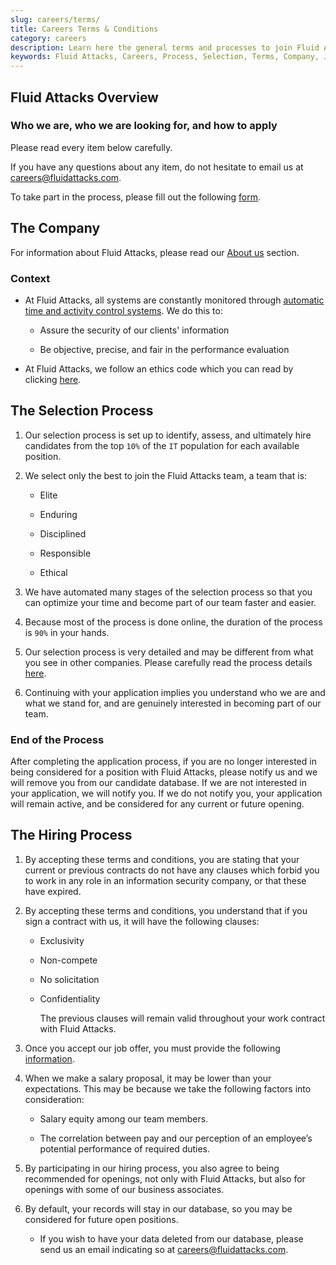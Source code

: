 ```yaml
---
slug: careers/terms/
title: Careers Terms & Conditions
category: careers
description: Learn here the general terms and processes to join Fluid Attacks' team.
keywords: Fluid Attacks, Careers, Process, Selection, Terms, Company, Job, Terms And Conditions, Pentesting, Ethical Hacking
---
```


## Fluid Attacks Overview

### Who we are, who we are looking for, and how to apply

Please read every item below carefully.

If you have any questions about any item, do not hesitate to email us at
<careers@fluidattacks.com>.

To take part in the process, please fill out the following
[form](https://zfrmz.com/jLlKfvhrnZwyECQ3EgJI).

## The Company

For information about Fluid Attacks, please read our [About
us](../../about-us/) section.

### Context

- At Fluid Attacks, all systems are constantly monitored through
  [automatic time and activity control
  systems](https://www.timedoctor.com/). We do this to:

    - Assure the security of our clients' information

    - Be objective, precise, and fair in the performance evaluation

- At Fluid Attacks, we follow an ethics code which you can read by
  clicking [here](../../about-us/values/).

## The Selection Process

1. Our selection process is set up to identify, assess, and ultimately
    hire candidates from the top `10%` of the `IT` population for each
    available position.

2. We select only the best to join the Fluid Attacks team, a team
    that is:

    - Elite

    - Enduring

    - Disciplined

    - Responsible

    - Ethical

3. We have automated many stages of the selection process so that you
    can optimize your time and become part of our team faster and
    easier.

4. Because most of the process is done online, the duration of the
    process is `90%` in your hands.

5. Our selection process is very detailed and may be different from
    what you see in other companies. Please carefully read the process
    details [here](../).

6. Continuing with your application implies you understand who we are
    and what we stand for, and are genuinely interested in becoming part
    of our team.

### End of the Process

After completing the application process, if you are no longer
interested in being considered for a position with Fluid Attacks,
please notify us and we will remove you from our candidate database. If
we are not interested in your application, we will notify you. If we do
not notify you, your application will remain active, and be considered
for any current or future opening.

## The Hiring Process

1. By accepting these terms and conditions, you are stating that your
    current or previous contracts do not have any clauses which forbid
    you to work in any role in an information security company, or that
    these have expired.

2. By accepting these terms and conditions, you understand that if you
    sign a contract with us, it will have the following clauses:

    - Exclusivity

    - Non-compete

    - No solicitation

    - Confidentiality

      The previous clauses will remain valid throughout your work
      contract with Fluid Attacks.

3. Once you accept our job offer, you must provide the following
    [information](../hiring/).

4. When we make a salary proposal, it may be lower than your
    expectations. This may be because we take the following factors into
    consideration:

    - Salary equity among our team members.

    - The correlation between pay and our perception of an employee’s
      potential performance of required duties.

5. By participating in our hiring process, you also agree to being
    recommended for openings, not only with Fluid Attacks, but also
    for openings with some of our business associates.

6. By default, your records will stay in our database, so you may be
    considered for future open positions.

    - If you wish to have your data deleted from our database, please
      send us an email indicating so at <careers@fluidattacks.com>.
